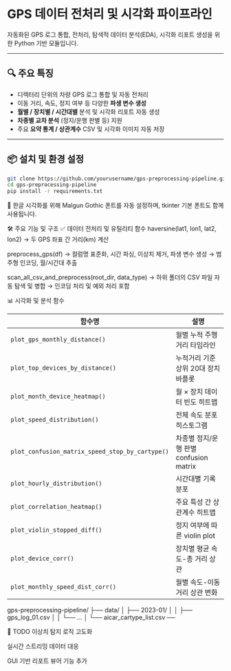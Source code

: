 # GPS 데이터 전처리 및 시각화 파이프라인

자동화된 GPS 로그 통합, 전처리, 탐색적 데이터 분석(EDA), 시각화 리포트 생성을 위한 Python 기반 모듈입니다.

---

## 🔍 주요 특징

- 디렉터리 단위의 차량 GPS 로그 통합 및 자동 전처리
- 이동 거리, 속도, 정지 여부 등 다양한 **파생 변수 생성**
- **월별 / 장치별 / 시간대별** 분석 및 시각화 리포트 자동 생성
- **차종별 교차 분석** (정지/운행 판별 등) 지원
- 주요 **요약 통계 / 상관계수** CSV 및 시각화 이미지 자동 저장

---

## 📦 설치 및 환경 설정

```bash
git clone https://github.com/yourusername/gps-preprocessing-pipeline.git
cd gps-preprocessing-pipeline
pip install -r requirements.txt
```

🔧 한글 시각화를 위해 Malgun Gothic 폰트를 자동 설정하며, tkinter 기본 폰트도 함께 사용됩니다.

🛠️ 주요 기능 및 구조
✅ 데이터 전처리 및 유틸리티 함수
haversine(lat1, lon1, lat2, lon2)
→ 두 GPS 좌표 간 거리(km) 계산

preprocess_gps(df)
→ 컬럼명 표준화, 시간 파싱, 이상치 제거, 파생 변수 생성
→ 범주형 인코딩, 월/시간대 추출

scan_all_csv_and_preprocess(root_dir, data_type)
→ 하위 폴더의 CSV 파일 자동 탐색 및 병합
→ 인코딩 처리 및 예외 처리 포함


📊 시각화 및 분석 함수

| 함수명                                             | 설명                            |
| ----------------------------------------------- | ----------------------------- |
| `plot_gps_monthly_distance()`                   | 월별 누적 주행거리 타임라인               |
| `plot_top_devices_by_distance()`                | 누적거리 기준 상위 20대 장치 바플롯         |
| `plot_month_device_heatmap()`                   | 월 × 장치 데이터 빈도 히트맵             |
| `plot_speed_distribution()`                     | 전체 속도 분포 히스토그램                |
| `plot_confusion_matrix_speed_stop_by_cartype()` | 차종별 정지/운행 판별 confusion matrix |
| `plot_hourly_distribution()`                    | 시간대별 기록 분포                    |
| `plot_correlation_heatmap()`                    | 주요 특성 간 상관계수 히트맵              |
| `plot_violin_stopped_diff()`                    | 정지 여부에 따른 violin plot         |
| `plot_device_corr()`                            | 장치별 평균 속도-총 거리 상관             |
| `plot_monthly_speed_dist_corr()`                | 월별 속도-이동거리 상관 변화              |

gps-preprocessing-pipeline/
├── data/
│   ├── 2023-01/
│   │   ├── gps_log_01.csv
│   │   └── ...
│   └── aicar_cartype_list.csv
── 


🧩 TODO
이상치 탐지 로직 고도화

실시간 스트리밍 데이터 대응

GUI 기반 리포트 뷰어 기능 추가


